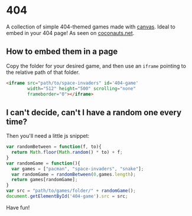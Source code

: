 # 404

A collection of simple 404-themed games made with
[canvas](https://developer.mozilla.org/en-US/docs/Web/API/Canvas_API/Tutorial).
Ideal to embed in your 404 page!
As seen on [coconauts.net](http://coconauts.net/404).

## How to embed them in a page

Copy the folder for your desired game, and then use an `iframe`
pointing to the relative path of that folder.

```html
<iframe src="path/to/space-invaders" id='404-game'
        width="512" height="500" scrolling="none" 
        frameborder="0"></iframe>
```

## I can't decide, can't I have a random one every time?

Then you'll need a little js snippet:

```js
var randomBetween = function(f, to){
  return Math.floor(Math.random() * to) + f;
}
var randomGame = function(){
  var games = ["pacman", "space-invaders", "snake"];
  var randomGame = randomBetween(0,games.length);
  return games[randomGame];
}
var src = "path/to/games/folder/" + randomGame();
document.getElementById('404-game').src = src;
```

Have fun!
